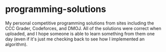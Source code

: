 # programming-solutions
My personal competitive programming solutions from sites including the CCC Grader, Codeforces, and DMOJ. All of the solutions were correct when uploaded, and I hope someone is able to learn something from them one day (even if it's just me checking back to see how I implemented an algorithm). 

